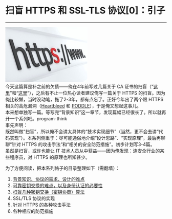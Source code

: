 # 扫盲 HTTPS 和 SSL-TLS 协议[0]：引子 

-----

 ![不见图 请翻墙](images/H_exzSD20W99qSJhGkLJFPwj3gU7VF_t9VGsbHS19Zkky6Vgrhcn8OG4c3--8-qr3DjL-H6lOQVfYcYEZ5qQp19yOycAvaL-Dnl29AqINsIhWK6ITliRP_tBL4nZ4z_Vw0IO)  
 今天这篇算是补之前的欠债——俺在4年前写过几篇关于 CA 证书的扫盲（“[这里](https://program-think.blogspot.com/2010/02/introduce-digital-certificate-and-ca.html)”和“[这里](https://program-think.blogspot.com/2010/02/remove-cnnic-cert.html)”），之后有不止一位热心读者建议俺写一篇关于 HTTPS 的扫盲。因为俺比较懒，当时没动笔，拖了2-3年，都有点忘了。正好今年出了两个跟 HTTPS 相关的高危漏洞（[Heartbleed](https://en.wikipedia.org/wiki/Heartbleed) 和 [PODDLE](https://en.wikipedia.org/wiki/POODLE)），于是俺又想起这事儿。  
 本来想单独写一篇。等写完“背景知识”这一章节，发现篇幅已经很长了。所以就再开一个系列吧。program-think  
 事先声明：  
 既然叫做“扫盲”，所以俺不会讲太具体的“技术实现细节”（当然，更不会去讲“代码实现”）。本系列侧重于：尽可能通俗地介绍“设计思路”、“实现原理”，最后再聊聊“针对 HTTPS 的攻击手法”和“相关的安全防范措施”。初步计划写3-4篇。  
 虽然是扫盲，或许也能让 IT 技术人员从中获益——因为俺发现：连安全行业的某些程序员，对 HTTPS 的原理也所知甚少。  
   
 为了方便阅读，把本系列帖子的目录整理如下（需翻墙）：   
 1. [背景知识、协议的需求、设计的难点](https://program-think.blogspot.com/2014/11/https-ssl-tls-1.html)  
 2. [可靠密钥交换的难点，以及身份认证的必要性](https://program-think.blogspot.com/2014/11/https-ssl-tls-2.html)  
 3. [扫盲几种密钥交换（密钥协商）算法](https://program-think.blogspot.com/2016/09/https-ssl-tls-3.html)  
 4. SSL/TLS 协议的实现  
 5. 针对 HTTPS 的各种攻击手法  
 6. 各种相应的防范措施  
 